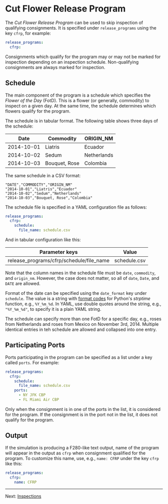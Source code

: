 # Cut Flower Release Program

The _Cut Flower Release Program_ can be used to skip inspection of qualifying consignments.
It is specified under `release_programs` using the key `cfrp`, for example:

```yaml
release_programs:
  cfrp:
```

Consignments which qualify for the program may or may not be marked for inspection depending on
an inspection schedule. Non-qualifying consignments are always marked for inspection.

## Schedule

The main component of the program is a schedule which
specifies the _Flower of the Day_ (FotD). This is a flower (or generally, commodity)
to inspect on a given day. At the same time, the schedule determines which flowers
qualify for the program.

The schedule is in tabular format. The following table shows three days of the schedule:

| Date       | Commodity     | ORIGIN_NM   |
| ---------- | ------------- | ----------- |
| 2014-10-01 | Liatris       | Ecuador     |
| 2014-10-02 | Sedum         | Netherlands |
| 2014-10-03 | Bouquet, Rose | Colombia    |

The same schedule in a CSV format:

```csv
"DATE","COMMODITY","ORIGIN_NM"
"2014-10-01","Liatris","Ecuador"
"2014-10-02","Sedum","Netherlands"
"2014-10-03","Bouquet, Rose","Colombia"
```

The schedule file is specified in a YAML configuration file as follows:

```yaml
release_programs:
  cfrp:
    schedule:
      file_name: schedule.csv
```

And in tabular configuration like this:

| Parameter keys                           | Value        |
| ---------------------------------------- | ------------ |
| release_programs/cfrp/schedule/file_name | schedule.csv |

Note that the column names in the schedule file must be `date`, `commodity`,
and `origin_nm`. However, the case does not matter, so all of `date`, `Date`,
and `DATE` are allowed.

Format of the date can be specified using the `date_format` key under `schedule`.
The value is a string with [format codes](https://docs.python.org/3/library/datetime.html#strftime-strptime-behavior)
for Python's _strptime_ function, e.g., `%Y_%m_%d`. In YAML, use double quotes around
the string, e.g., `"%Y_%m_%d"`, to specify it is a plain YAML string.

The schedule can specify more than one FotD for a specific day, e.g., roses from
Netherlands and roses from Mexico on November 3rd, 2014.
Multiple identical entries in teh schedule are allowed and collapsed into one entry.

## Participating Ports

Ports participating in the program can be specified as a list under a key called `ports`.
For example:

```yaml
release_programs:
  cfrp:
    schedule:
      file_name: schedule.csv
    ports:
      - NY JFK CBP
      - FL Miami Air CBP
```

Only when the consignment is in one of the ports in the list, it is considered for the program.
If the consignment is in the port not in the list, it does not qualify for the program.

## Output

If the simulation is producing a F280-like text output, name of the program will appear
in the output as `cfrp` when consignment qualified for the program. To customize this name,
use, e.g., `name: CFRP` under the key `cfrp` like this:

```yaml
release_programs:
  cfrp:
    name: CFRP
```

---

Next: [Inspections](inspections.md)
